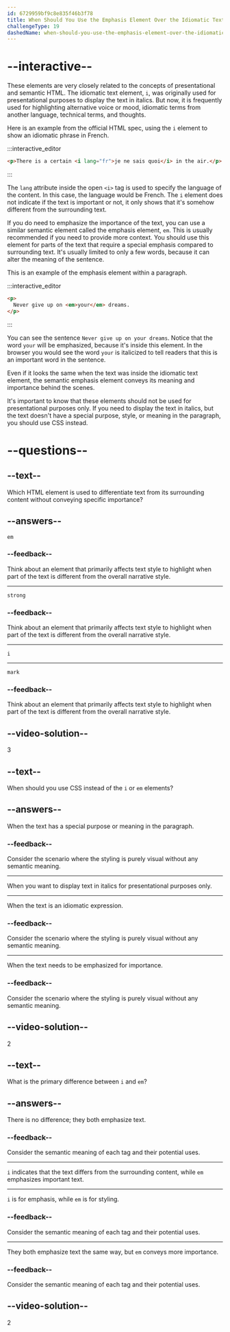 ```yaml
---
id: 6729959bf9c8e835f46b3f78
title: When Should You Use the Emphasis Element Over the Idiomatic Text Element?
challengeType: 19
dashedName: when-should-you-use-the-emphasis-element-over-the-idiomatic-text-element
---
```


# --interactive--

These elements are very closely related to the concepts of presentational and semantic HTML. The idiomatic text element, `i`, was originally used for presentational purposes to display the text in italics. But now, it is frequently used for highlighting alternative voice or mood, idiomatic terms from another language, technical terms, and thoughts.

Here is an example from the official HTML spec, using the `i` element to show an idiomatic phrase in French.

:::interactive_editor

```html
<p>There is a certain <i lang="fr">je ne sais quoi</i> in the air.</p>
```

:::

The `lang` attribute inside the open `<i>` tag is used to specify the language of the content. In this case, the language would be French. The `i` element does not indicate if the text is important or not, it only shows that it's somehow different from the surrounding text.

If you do need to emphasize the importance of the text, you can use a similar semantic element called the emphasis element, `em`. This is usually recommended if you need to provide more context. You should use this element for parts of the text that require a special emphasis compared to surrounding text. It's usually limited to only a few words, because it can alter the meaning of the sentence.

This is an example of the emphasis element within a paragraph. 

:::interactive_editor

```html
<p>
  Never give up on <em>your</em> dreams.
</p>
```

:::

You can see the sentence `Never give up on your dreams`. Notice that the word `your` will be emphasized, because it's inside this element. In the browser you would see the word `your` is italicized to tell readers that this is an important word in the sentence.

Even if it looks the same when the text was inside the idiomatic text element, the semantic emphasis element conveys its meaning and importance behind the scenes.

It's important to know that these elements should not be used for presentational purposes only. If you need to display the text in italics, but the text doesn't have a special purpose, style, or meaning in the paragraph, you should use CSS instead.

# --questions--

## --text--

Which HTML element is used to differentiate text from its surrounding content without conveying specific importance?

## --answers--

`em`

### --feedback--

Think about an element that primarily affects text style to highlight when part of the text is different from the overall narrative style.

---

`strong`

### --feedback--

Think about an element that primarily affects text style to highlight when part of the text is different from the overall narrative style.

---

`i`

---

`mark`

### --feedback--

Think about an element that primarily affects text style to highlight when part of the text is different from the overall narrative style.

## --video-solution--

3

## --text--

When should you use CSS instead of the `i` or `em` elements?

## --answers--

When the text has a special purpose or meaning in the paragraph.

### --feedback--

Consider the scenario where the styling is purely visual without any semantic meaning.

---

When you want to display text in italics for presentational purposes only.

---

When the text is an idiomatic expression.

### --feedback--

Consider the scenario where the styling is purely visual without any semantic meaning.

---

When the text needs to be emphasized for importance.

### --feedback--

Consider the scenario where the styling is purely visual without any semantic meaning.

## --video-solution--

2

## --text--

What is the primary difference between `i` and `em`?

## --answers--

There is no difference; they both emphasize text.

### --feedback--

Consider the semantic meaning of each tag and their potential uses.

---

`i` indicates that the text differs from the surrounding content, while `em` emphasizes important text.

---

`i` is for emphasis, while `em` is for styling.

### --feedback--

Consider the semantic meaning of each tag and their potential uses.

---

They both emphasize text the same way, but `em` conveys more importance.

### --feedback--

Consider the semantic meaning of each tag and their potential uses.

## --video-solution--

2
